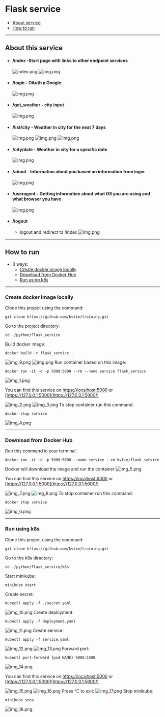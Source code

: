# Flask service
- [About service](#About)
- [How to run](#How_to_run)
___
## <a name="About"></a> About this service
- #### /index -Start page with links to other endpoint services
    ![index.png](resources/index.png)
    ![img.png](resources/index2.png)
- #### /login - OAuth в Google
    ![img.png](resources/login.png)
- #### /get_weather - city input
    ![img.png](resources/get_weather.png)
- #### /list/city - Weather in city for the next 7 days
    ![img.png](resources/list1.png)
    ![img.png](resources/list2.png)
    ![img.png](resources/list3.png)
- #### /city/date - Weather in city for a specific date
    ![img.png](resources/city.png)
- #### /about - Information about you based on information from login
    ![img.png](resources/about.png)
- #### /useragent - Getting information about what OS you are using and what browser you have
    ![img.png](resources/useragent.png)
- #### /logout
  - logout and redirect to /index
      ![img.png](resources/index2.png)
- ---
## <a name="How_to_run"></a> How to run
- 3 ways:
  - [Create docker image locally](#Create_docker_image_locally)
  - [Download from Docker Hub](#Download_from_Docker_Hub)
  - [Run using k8s](#Run_using_k8s)
___
### <a name="Create_docker_image_locally"></a> Create docker image locally
Clone this project using the command:
```
git clone https://github.com/kvtim/training.git
```
Go to the project directory:
```
cd ./python/Flask_service
```
Build docker image:
```
docker build -t flask_service .
```
![img_9.png](resources/img_9.png)
![img.png](resources/img.png)
Run container based on this image:
```
docker run -it -d -p 5000:5000 --rm --name service flask_service
```
![img_1.png](resources/img_1.png)

You can find this service on [https://localhost:5000](https://localhost:5000/) or [https://127.0.0.1:5000](https://127.0.0.1:5000/)

![img_2.png](resources/img_2.png)
![img_3.png](resources/img_3.png)
To stop container run this command:
```
docker stop service
```
![img_4.png](resources/img_4.png)

---
### <a name="Download_from_Docker_Hub"></a>  Download from Docker Hub
Run this command in your terminal:
```
docker run -it -d -p 5000:5000 --name service --rm kvtim/flask_service  
```
Docker will download the image and run the container
![img_5.png](resources/img_5.png)

You can find this service on [https://localhost:5000](https://localhost:5000/) or [https://127.0.0.1:5000](https://127.0.0.1:5000/)

![img_7.png](resources/img_7.png)
![img_8.png](resources/img_8.png)
To stop container run this command:
```
docker stop service
```
![img_6.png](resources/img_6.png)

---
### <a name="Run_using_k8s"></a> Run using k8s
Clone this project using the command:
```
git clone https://github.com/kvtim/training.git
```
Go to the k8s directory:
```
cd ./python/Flask_service/k8s
```
Start minikube:
```
minikube start
```
Create secret:
```
kubectl apply -f ./secret.yaml 
```
![img_10.png](resources/img_10.png)
Create deployment:
```
kubectl apply -f deployment.yaml  
```
![img_11.png](resources/img_11.png)
Create service:
```
kubectl apply -f service.yaml
```
![img_12.png](resources/img_12.png)
![img_13.png](resources/img_13.png)
Forward port:
```
kubectl port-forward {pod NAME} 5000:5000
```
![img_14.png](resources/img_14.png)

You can find this service on [https://localhost:5000](https://localhost:5000/) or [https://127.0.0.1:5000](https://127.0.0.1:5000/)

![img_15.png](resources/img_15.png)
![img_16.png](resources/img_16.png)
Press ^C to exit:
![img_17.png](resources/img_17.png)
Stop minikube:
```
minikube stop
```
![img_18.png](resources/img_18.png)
